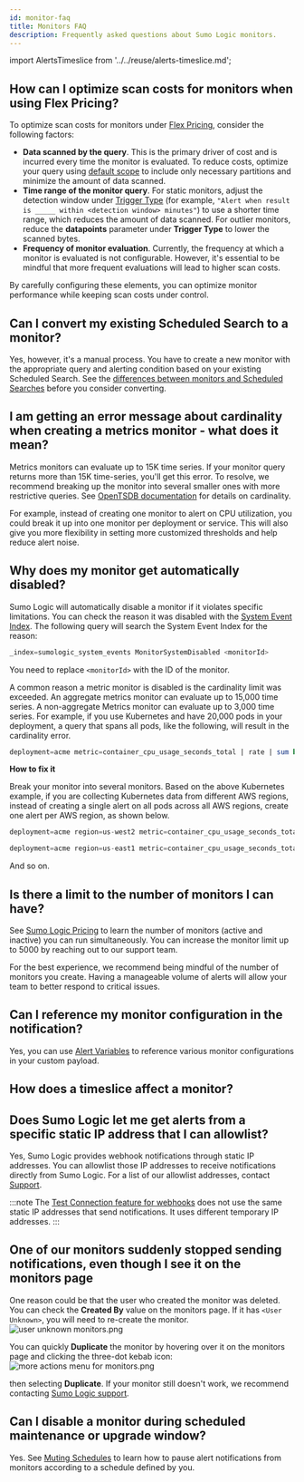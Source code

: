 ```yaml
---
id: monitor-faq
title: Monitors FAQ
description: Frequently asked questions about Sumo Logic monitors.
---
```


import AlertsTimeslice from '../../reuse/alerts-timeslice.md';

## How can I optimize scan costs for monitors when using Flex Pricing?

To optimize scan costs for monitors under [Flex Pricing](/docs/manage/partitions/flex), consider the following factors:

- **Data scanned by the query**. This is the primary driver of cost and is incurred every time the monitor is evaluated. To reduce costs, optimize your query using [default scope](/docs/manage/partitions/flex/faq/#how-can-i-optimize-my-query-using-default-scope) to include only necessary partitions and minimize the amount of data scanned.
- **Time range of the monitor query**. For static monitors, adjust the detection window under [Trigger Type](/docs/alerts/monitors/create-monitor/#step-1-set-trigger-conditions) (for example, `"Alert when result is _____ within <detection window> minutes"`) to use a shorter time range, which reduces the amount of data scanned. For outlier monitors, reduce the **datapoints** parameter under **Trigger Type** to lower the scanned bytes.
- **Frequency of monitor evaluation**. Currently, the frequency at which a monitor is evaluated is not configurable. However, it's essential to be mindful that more frequent evaluations will lead to higher scan costs.

By carefully configuring these elements, you can optimize monitor performance while keeping scan costs under control.

## Can I convert my existing Scheduled Search to a monitor?

Yes, however, it's a manual process. You have to create a new monitor with the appropriate query and alerting condition based on your existing Scheduled Search. See the [differences between monitors and Scheduled Searches](/docs/alerts/difference-from-scheduled-searches) before you consider converting.

## I am getting an error message about cardinality when creating a metrics monitor - what does it mean?

Metrics monitors can evaluate up to 15K time series. If your monitor query returns more than 15K time-series, you'll get this error. To resolve, we recommend breaking up the monitor into several smaller ones with more restrictive queries. See [OpenTSDB documentation](http://opentsdb.net/docs/build/html/user_guide/definitions.html) for details on cardinality.

For example, instead of creating one monitor to alert on CPU utilization, you could break it up into one monitor per deployment or service. This will also give you more flexibility in setting more customized thresholds and help reduce alert noise.

## Why does my monitor get automatically disabled? 

Sumo Logic will automatically disable a monitor if it violates specific limitations. You can check the reason it was disabled with the [System Event Index](/docs/manage/security/audit-indexes/system-event-index.md). The following query will search the System Event Index for the reason:

```sql
_index=sumologic_system_events MonitorSystemDisabled <monitorId>
```

You need to replace `<monitorId>` with the ID of the monitor.

A common reason a metric monitor is disabled is the cardinality limit was exceeded. An aggregate metrics monitor can evaluate up to 15,000 time series. A non-aggregate Metrics monitor can evaluate up to 3,000 time series. For example, if you use Kubernetes and have 20,000 pods in your deployment, a query that spans all pods, like the following, will result in the cardinality error.

```sql
deployment=acme metric=container_cpu_usage_seconds_total | rate | sum by pod
```

**How to fix it**

Break your monitor into several monitors. Based on the above Kubernetes example, if you are collecting Kubernetes data from different AWS regions, instead of creating a single alert on all pods across all AWS regions, create one alert per AWS region, as shown below.

```sql title="Monitor 1 query"
deployment=acme region=us-west2 metric=container_cpu_usage_seconds_total | rate | sum by pod
```

```sql title="Monitor 2 query"
deployment=acme region=us-east1 metric=container_cpu_usage_seconds_total | rate | sum by pod
```

And so on.

## Is there a limit to the number of monitors I can have?

See [Sumo Logic Pricing](https://www.sumologic.com/pricing) to learn the number of monitors (active and inactive) you can run simultaneously. You can increase the monitor limit up to 5000 by reaching out to our support team.

For the best experience, we recommend being mindful of the number of monitors you create. Having a manageable volume of alerts will allow your team to better respond to critical issues.

## Can I reference my monitor configuration in the notification?

Yes, you can use [Alert Variables](/docs/alerts/monitors/alert-variables) to reference various monitor configurations in your custom payload.


## How does a timeslice affect a monitor?

<AlertsTimeslice/>

## Does Sumo Logic let me get alerts from a specific static IP address that I can allowlist?

Yes, Sumo Logic provides webhook notifications through static IP addresses. You can allowlist those IP addresses to receive notifications directly from Sumo Logic. For a list of our allowlist addresses, contact [Support](https://support.sumologic.com/support/s).

:::note
The [Test Connection feature for webhooks](/docs/alerts/webhook-connections/set-up-webhook-connections) does not use the same static IP addresses that send notifications. It uses different temporary IP addresses.
:::

## One of our monitors suddenly stopped sending notifications, even though I see it on the monitors page

One reason could be that the user who created the monitor was deleted. You can check the **Created By** value on the monitors page. If it has `<User Unknown>`, you will need to re-create the monitor.  <br/>![user unknown monitors.png](/img/monitors/user-unknown-monitors.png)

You can quickly **Duplicate** the monitor by hovering over it on the monitors page and clicking the three-dot kebab icon:<br/>![more actions menu for monitors.png](/img/monitors/more-actions-menu-for-monitors.png)  

then selecting **Duplicate**. If your monitor still doesn't work, we recommend contacting [Sumo Logic support](https://support.sumologic.com/). 

## Can I disable a monitor during scheduled maintenance or upgrade window?

Yes. See [Muting Schedules](/docs/alerts/monitors/muting-schedules) to learn how to pause alert notifications from monitors according to a schedule defined by you.
